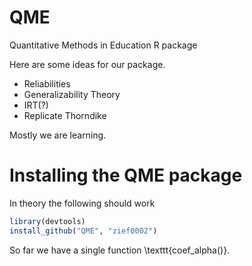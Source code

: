 QME
===

Quantitative Methods in Education R package


Here are some ideas for our package. 

- Reliabilities
- Generalizability Theory
- IRT(?)
- Replicate Thorndike



Mostly we are learning.


Installing the QME package
======

In theory the following should work

```r
library(devtools)
install_github("QME", "zief0002")
```


So far we have a single function \texttt{coef_alpha()}.
